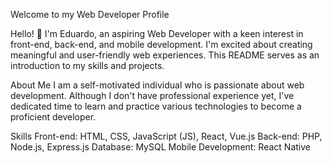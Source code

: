Welcome to my Web Developer Profile

Hello! 👋 I'm Eduardo, an aspiring Web Developer with a keen interest in front-end, back-end, and mobile development. I'm excited about creating meaningful and user-friendly web experiences. This README serves as an introduction to my skills and projects.

About Me
I am a self-motivated individual who is passionate about web development. Although I don't have professional experience yet, I've dedicated time to learn and practice various technologies to become a proficient developer.

Skills
Front-end: HTML, CSS, JavaScript (JS), React, Vue.js
Back-end: PHP, Node.js, Express.js
Database: MySQL
Mobile Development: React Native

